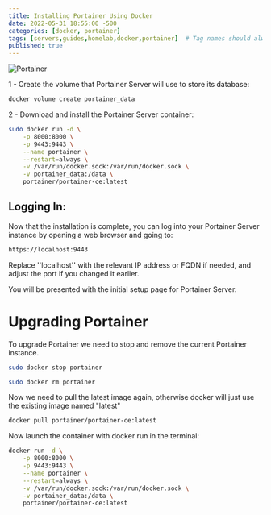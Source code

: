 ```yaml
---
title: Installing Portainer Using Docker
date: 2022-05-31 18:55:00 -500
categories: [docker, portainer]
tags: [servers,guides,homelab,docker,portainer]  # Tag names should always be lowercase
published: true
---
```


![Portainer](https://www.seekpng.com/png/full/717-7171842_portainer-logo.png)

1 - Create the volume that Portainer Server will use to store its database:

```bash
docker volume create portainer_data
```

2 - Download and install the Portainer Server container:

```bash
sudo docker run -d \
    -p 8000:8000 \
    -p 9443:9443 \
    --name portainer \
    --restart=always \
    -v /var/run/docker.sock:/var/run/docker.sock \
    -v portainer_data:/data \
    portainer/portainer-ce:latest
```

## Logging In:

Now that the installation is complete, you can log into your Portainer Server instance by opening a web browser and going to:

```html
https://localhost:9443
```

Replace ''localhost'' with the relevant IP address or FQDN if needed, and adjust the port if you changed it earlier.

You will be presented with the initial setup page for Portainer Server.

# Upgrading Portainer

To upgrade Portainer we need to stop and remove the current Portainer instance.

```bash
sudo docker stop portainer
```
```bash
sudo docker rm portainer
```

Now we need to pull the latest image again, otherwise docker will just use the existing image named "latest"

```bash
docker pull portainer/portainer-ce:latest
```

Now launch the container with docker run in the terminal:

```bash
docker run -d \
    -p 8000:8000 \
    -p 9443:9443 \
    --name portainer \
    --restart=always \
    -v /var/run/docker.sock:/var/run/docker.sock \
    -v portainer_data:/data \
    portainer/portainer-ce:latest
```
